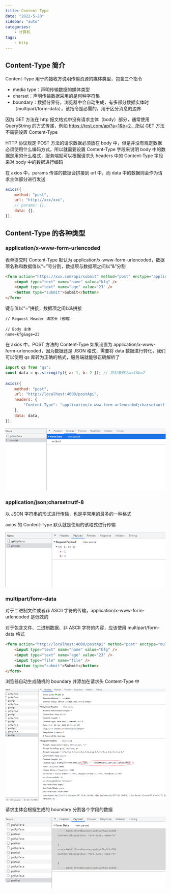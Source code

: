 ```yaml
---
title: Content-Type
date: "2022-5-20"
sidebar: "auto"
categories:
    - 计算机
tags:
    - http
---
```


## Content-Type 简介

Content-Type 用于向接收方说明传输资源的媒体类型，包含三个指令

-   media type：声明传输数据的媒体类型
-   charset：声明传输数据采用的是何种字符集
-   boundary：数据分界符，浏览器中会自动生成，有多部分数据实体时（multipart/form-data），该指令是必需的，用于区分消息的边界

因为 GET 方法在 http 报文格式中没有请求主体（body）部分，通常使用 QueryString 的方式传递，例如 https://test.com/api?a=1&b=2，所以 GET 方法不需要设置 Content-Type

HTTP 协议规定 POST 方法的请求数据必须放在 body 中，但是并没有规定数据必须使用什么编码方式，所以就需要设置 Content-Type 字段来说明 body 中的数据是用的什么格式，服务端就可以根据请求头 headers 中的 Content-Type 字段来对 body 中的数据进行编码

在 axios 中，params 传递的数据会拼接到 url 中，而 data 中的数据则会作为请求主体部分进行发送

```js
axios({
    method: "post",
    url: "http://xxx/xxx",
    // params: {},
    data: {},
});
```

## Content-Type 的各种类型

### application/x-www-form-urlencoded

表单提交时 Content-Type 默认为 application/x-www-form-urlencoded，数据项名称和数据值以“=”号分割，数据项与数据项之间以“&”分割

```html
<form action="https://xxx.com/api/submit" method="post" enctype="application/x-www-form-urlencoded">
    <input type="text" name="name" value="kfg" />
    <input type="text" name="age" value="23" />
    <button type="submit">Submit</button>
</form>
```

键与值以“=”拼接，数据项之间以&拼接

```
// Request Header 请求头（省略）

// Body 主体
name=kfg&age=23
```

在 axios 中，POST 方法的 Content-Type 如果设置为 application/x-www-form-urlencoded，因为数据还是 JSON 格式，需要将 data 数据进行转化，我们可以使用 qs 库转为正确的格式，服务端就能够正确解析了

```js
import qs from "qs";
const data = qs.stringify({ a: 1, b: 2 }); // 将对象转为a=1&b=2

axios({
    method: "post",
    url: "http://localhost:4000/postApi",
    headers: {
        "Content-Type": "application/x-www-form-urlencoded;charset=utf-8",
    },
    data: data,
});
```

![](./assets/content-type-1.png)

### application/json;charset=utf-8

以 JSON 字符串的形式进行传输，也是平常用的最多的一种格式

axios 的 Content-Type 默认就是使用的该格式进行传输

![](./assets/content-type-2.png)

### multipart/form-data

对于二进制文件或者非 ASCII 字符的传输，application/x-www-form-urlencoded 是低效的

对于包含文件、二进制数据、非 ASCII 字符的内容，应该使用 multipart/form-data 格式

```html
<form action="http://localhost:4000/postApi" method="post" enctype="multipart/form-data">
    <input type="text" name="name" value="kfg" />
    <input type="text" name="age" value="23" />
    <input type="file" name="file" />
    <button type="submit">Submit</button>
</form>
```

浏览器自动生成随机的 boundary 并添加在请求头 Content-Type 中

![](./assets/content-type-3.png)

请求主体会根据生成的 boundary 分割各个字段的数据

![](./assets/content-type-4.png)
